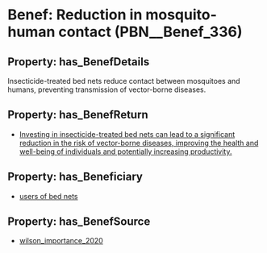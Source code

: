 # Benef: __Reduction in mosquito-human contact__ (PBN__Benef_336)

## Property: has_BenefDetails

Insecticide-treated bed nets reduce contact between mosquitoes and humans, preventing transmission of vector-borne diseases.

## Property: has_BenefReturn

* [Investing in insecticide-treated bed nets can lead to a significant reduction in the risk of vector-borne diseases, improving the health and well-being of individuals and potentially increasing productivity.](../BenefReturn/PBN__BenefReturn_353)

## Property: has_Beneficiary

* [users of bed nets](../Stakeholder/PBN__Stakeholder_158)

## Property: has_BenefSource

* [wilson_importance_2020](../Article/PBN__Article_64)

